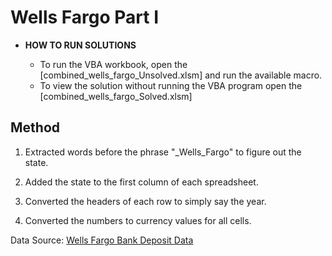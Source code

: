 # Wells Fargo Part I


* **HOW TO RUN SOLUTIONS**

  * To run the VBA workbook, open the [combined_wells_fargo_Unsolved.xlsm] and run the available macro. 
  * To view the solution without running the VBA program open the [combined_wells_fargo_Solved.xlsm] 

## Method
1. Extracted words before the phrase "\_Wells_Fargo" to figure out the state.

2. Added the state to the first column of each spreadsheet.

3. Converted the headers of each row to simply say the year.

4. Converted the numbers to currency values for all cells.




Data Source: [Wells Fargo Bank Deposit Data](https://www.datazar.com/project/p54404488-d82b-49f5-b43e-d63447daee32/files)

